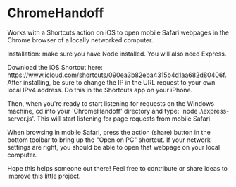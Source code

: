 # ChromeHandoff
Works with a Shortcuts action on iOS to open mobile Safari webpages in the Chrome browser of a locally networked computer.

Installation: make sure you have Node installed. You will also need Express. 

Download the iOS Shortcut here: https://www.icloud.com/shortcuts/090ea3b82eba4315b4d1aa682d80406f. 
After installing, be sure to change the IP in the URL request to your own local IPv4 address. Do this in the Shortcuts app on your iPhone.

Then, when you're ready to start listening for requests on the Windows machine, cd into your 'ChromeHandoff' directory and type: `node .\express-server.js'. This will start listening for page requests from mobile Safari. 

When browsing in mobile Safari, press the action (share) button in the bottom toolbar to bring up the "Open on PC" shortcut. If your network settings are right, you should be able to open that webpage on your local computer.

Hope this helps someone out there! Feel free to contribute or share ideas to improve this little project.
